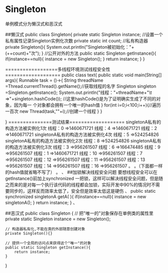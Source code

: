 # Singleton
单例模式分为懒汉式和恶汉式

##懒汉式
public class Singleton{
  private static Singleton instance;
  //设置一个私有属性记录Singleton实例化次数
  private static int count;
  //私有构造器
  private Singleton(){
    System.out.println("Singleton被初始化："+(++count)+"次");
  }
  //公开对外的方法
  public static Singleton getInstance(){
         if(instance==null){
            instance = new Singleton();
        }
        return instance;
     }
  }
 
 ==================多线程环境测试线程安全性===================
 public class  text{
    public static void main(String[] args){
          Runnable task = ()->{
              String  threadName =Thread.currentThread().getName();//获取线程的名字
              Singleton singleton =Singleton.getInstance();
              System.out.println("线程："+threadName+"\t =>"+singleton.hashCode()); //这里hashCode()是为了证明确实生成了不同的对象，因为每一                                                                                       个对象都会拥有一个唯一的hash值
          }
          for(int i=0;i<100;i++){//遍历一百次
              new Thread(task,""+i);//创建一个线程
          }
   }
 
 }
 ===============测试结果===================
 singletonA私有的构造方法被实例化1次
线程：0	 =>1460671721
线程：4	 =>1460671721
线程：2	 =>1460671721
singletonA私有的构造方法被实例化4次
线程：5	 =>524254826
singletonA私有的构造方法被实例化2次
线程：8	 =>524254826
singletonA私有的构造方法被实例化3次
线程：3	 =>956261507
线程：6	 =>166474485
线程：9	 =>956261507
线程：1	 =>1460671721
线程：10	 =>956261507
线程：7	 =>956261507
线程：12	 =>956261507
线程：11	 =>956261507
线程：13	 =>956261507
线程：14	 =>956261507
线程：16	 =>956261507
。
。（下面都一样的hash值就省略不写了）
。
、
##加锁解决线程安全问题
要想线程安全可以在getInstance()前加上synchronized 一把锁，这样可以解决线程安全问题，但是随之而来的是对每一个执行该代码的线程都会加锁，实际开发中90%的情况时不需要同步的，这样反而效率太低了，安全但是效率太低这是硬伤
、
    public static synchronized singletonA getA( ){
            if(instance==null){
                instance = new singletonA();
            }
        return instance;
    }
、
    
##恶汉式
public class Singleton {
    // 把"唯一的"对象保存在单例类的属性里
    private static Singleton instance = new Singleton();

    // 构造器私有化,不能在类的外部随意创建对象
    private Singleton(){}

    // 提供一个全局的访问点来获得这个"唯一"的对象
    public static Singleton getInstance(){
        return instance;
    }
}
